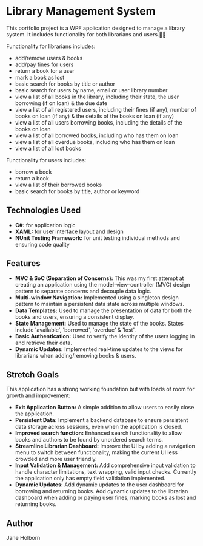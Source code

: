 # Library Management System
This portfolio project is a WPF application designed to manage a library system. It includes functionality for both librarians and users.📖🐛

Functionality for librarians includes:
- add/remove users & books
- add/pay fines for users
- return a book for a user
- mark a book as lost
- basic search for books by title or author
- basic search for users by name, email or user library number
- view a list of all books in the library, including their state, the user borrowing (if on loan) & the due date
- view a list of all registered users, including their fines (if any), number of books on loan (if any) & the details of the books on loan (if any)
- view a list of all users borrowing books, including the details of the books on loan
- view a list of all borrowed books, including who has them on loan
- view a list of all overdue books, including who has them on loan
- view a list of all lost books

Functionality for users includes:

- borrow a book
- return a book
- view a list of their borrowed books
- basic search for books by title, author or keyword
  
## Technologies Used
- **C#:** for application logic
- **XAML:** for user interface layout and design
- **NUnit Testing Framework:** for unit testing individual methods and ensuring code quality
  
## Features
- **MVC & SoC (Separation of Concerns):** This was my first attempt at creating an application using the model-view-controller (MVC) design pattern to separate concerns and decouple data logic.
- **Multi-window Navigation:** Implemented using a singleton design pattern to maintain a persistent data state across multiple windows.
- **Data Templates:** Used to manage the presentation of data for both the books and users, ensuring a consistent display.
- **State Management:** Used to manage the state of the books. States include 'available', 'borrowed', 'overdue' & 'lost'.
- **Basic Authentication:** Used to verify the identity of the users logging in and retrieve their data.
- **Dynamic Updates:**  Implemented real-time updates to the views for librarians when adding/removing books & users.
  
## Stretch Goals
This application has a strong working foundation but with loads of room for growth and improvement:
- **Exit Application Button:** A simple addition to allow users to easily close the application.
- **Persistent Data:** Implement a backend database to ensure persistent data storage across sessions, even when the application is closed.
- **Improved search function:** Enhanced search functionality to allow books and authors to be found by unordered search terms.
- **Streamline Librarian Dashboard:** Improve the UI by adding a navigation menu to switch between functionality, making the current UI less crowded and more user friendly.
- **Input Validation & Management:** Add comprehensive input validation to handle character limitations, text wrapping, valid input checks. Currently the application only has empty field validation implemented.
- **Dynamic Updates:** Add dynamic updates to the user dashboard for borrowing and returning books. Add dynamic updates to the librarian dashboard when adding or paying user fines, marking books as lost and returning books.

## Author
Jane Holborn
